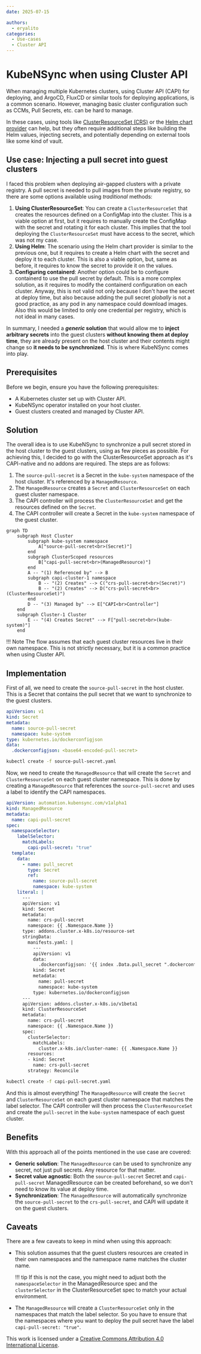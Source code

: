 ```yaml
---
date: 2025-07-15

authors:
  - eryalito
categories:
  - Use-cases
  - Cluster API
---
```



# KubeNSync when using Cluster API

When managing multiple Kubernetes clusters, using Cluster API (CAPI) for deploying, and ArgoCD, FluxCD or similar tools for deploying applications, is a common scenario. However, managing basic cluster configuration such as CCMs, Pull Secrets, etc. can be hard to manage.

In these cases, using tools like [ClusterResourceSet (CRS)](https://cluster-api.sigs.k8s.io/tasks/cluster-resource-set) or the [Helm chart provider](https://github.com/kubernetes-sigs/cluster-api-addon-provider-helm) can help, but they often require additional steps like building the Helm values, injecting secrets, and potentially depending on external tools like some kind of vault.

<!-- more -->

## Use case: Injecting a pull secret into guest clusters

I faced this problem when deploying air-gapped clusters with a private registry. A pull secret is needed to pull images from the private registry, so there are some options available using _traditional_ methods:

1. **Using ClusterResourceSet**: You can create a `ClusterResourceSet` that creates the resources defined on a ConfigMap into the cluster. This is a viable option at first, but it requires to manually create the ConfigMap with the secret and rotating it for each cluster. This implies that the tool deploying the `ClusterResourceSet` must have access to the secret, which was not my case.
2. **Using Helm**: The scenario using the Helm chart provider is similar to the previous one, but it requires to create a Helm chart with the secret and deploy it to each cluster. This is also a viable option, but, same as before, it requires to know the secret to provide it on the values.
3. **Configuring containerd**: Another option could be to configure containerd to use the pull secret by default. This is a more complex solution, as it requires to modify the containerd configuration on each cluster. Anyway, this is not valid not only because I don't have the secret at deploy time, but also because adding the pull secret _globally_ is not a good practice, as any pod in any namespace could download images. Also this would be limited to only one credential per registry, which is not ideal in many cases.

In summary, I needed a **_generic_ solution** that would allow me to **inject arbitrary secrets** into the guest clusters **without knowing them at deploy time**, they are already present on the host cluster and their contents might change so **it needs to be synchronized**. This is where KubeNSync comes into play.

## Prerequisites

Before we begin, ensure you have the following prerequisites:

- A Kubernetes cluster set up with Cluster API.
- KubeNSync operator installed on your host cluster.
- Guest clusters created and managed by Cluster API.

## Solution

The overall idea is to use KubeNSync to synchronize a pull secret stored in the host cluster to the guest clusters, using as few pieces as possible. For achieving this, I decided to go with the ClusterResourceSet approach as it's CAPI-native and no addons are required. The steps are as follows:

1. The `source-pull-secret` is a Secret in the `kube-system` namespace of the host cluster. It's referenced by a `ManagedResource`.
2. The `ManagedResource` creates a `Secret` and `ClusterResourceSet` on each guest cluster namespace.
3. The CAPI controller will process the `ClusterResourceSet` and get the resources defined on the `Secret`.
4. The CAPI controller will create a Secret in the `kube-system` namespace of the guest cluster.

``` mermaid
graph TD
    subgraph Host Cluster
        subgraph kube-system namespace
            A["source-pull-secret<br>(Secret)"]
        end
        subgraph ClusterScoped resources
            B["capi-pull-secret<br>(ManagedResource)"]
        end
        A -- "(1) Referenced by" --> B
        subgraph capi-cluster-1 namespace
            B -- "(2) Creates" --> C("crs-pull-secret<br>(Secret)")
            B -- "(2) Creates" --> D("crs-pull-secret<br>(ClusterResourceSet)")
        end
        D -- "(3) Managed by" --> E["CAPI<br>Controller"]
    end
    subgraph Cluster-1 Cluster
        E -- "(4) Creates Secret" --> F["pull-secret<br>(kube-system)"]
    end
```

!!! Note
    The flow assumes that each guest cluster resources live in their own namespace. This is not strictly necessary, but it is a common practice when using Cluster API.

## Implementation

First of all, we need to create the `source-pull-secret` in the host cluster. This is a Secret that contains the pull secret that we want to synchronize to the guest clusters.

```yaml title="source-pull-secret.yaml"
apiVersion: v1
kind: Secret
metadata:
  name: source-pull-secret
  namespace: kube-system
type: kubernetes.io/dockerconfigjson
data:
  .dockerconfigjson: <base64-encoded-pull-secret>
```

```bash
kubectl create -f source-pull-secret.yaml
```

Now, we need to create the `ManagedResource` that will create the `Secret` and `ClusterResourceSet` on each guest cluster namespace. This is done by creating a `ManagedResource` that references the `source-pull-secret` and uses a label to identify the CAPI namespaces.

```yaml title="capi-pull-secret.yaml"
apiVersion: automation.kubensync.com/v1alpha1
kind: ManagedResource
metadata:
  name: capi-pull-secret
spec:
  namespaceSelector:
    labelSelector:
      matchLabels:
        capi-pull-secret: "true"
  template:
    data:
      - name: pull_secret
        type: Secret
        ref:
          name: source-pull-secret
          namespace: kube-system
    literal: |
      ---
      apiVersion: v1
      kind: Secret
      metadata:
        name: crs-pull-secret
        namespace: {{ .Namespace.Name }}
      type: addons.cluster.x-k8s.io/resource-set
      stringData:
        manifests.yaml: |
          ---
          apiVersion: v1
          data:
            .dockerconfigjson: '{{ index .Data.pull_secret ".dockerconfigjson" | base64Encode }}'
          kind: Secret
          metadata:
            name: pull-secret
            namespace: kube-system
          type: kubernetes.io/dockerconfigjson
      ---
      apiVersion: addons.cluster.x-k8s.io/v1beta1
      kind: ClusterResourceSet
      metadata:
        name: crs-pull-secret
        namespace: {{ .Namespace.Name }}
      spec:
        clusterSelector:
          matchLabels:
            cluster.x-k8s.io/cluster-name: {{ .Namespace.Name }}
        resources:
        - kind: Secret
          name: crs-pull-secret
        strategy: Reconcile
```

```bash
kubectl create -f capi-pull-secret.yaml
```

And this is almost everything! The `ManagedResource` will create the `Secret` and `ClusterResourceSet` on each guest cluster namespace that matches the label selector. The CAPI controller will then process the `ClusterResourceSet` and create the `pull-secret` in the `kube-system` namespace of each guest cluster.

## Benefits

With this approach all of the points mentioned in the use case are covered:

- **Generic solution**: The `ManagedResource` can be used to synchronize any secret, not just pull secrets. Any resource for that matter.
- **Secret value agnostic**: Both the `source-pull-secret` Secret and `capi-pull-secret` ManagedResource can be created beforehand, so we don't need to know its value at deploy time.
- **Synchronization**: The `ManagedResource` will automatically synchronize the `source-pull-secret` to the `crs-pull-secret`, and CAPI will update it on the guest clusters.

## Caveats

There are a few caveats to keep in mind when using this approach:

- This solution assumes that the guest clusters resources are created in their own namespaces and the namespace name matches the cluster name.

    !!! tip
        If this is not the case, you might need to adjust both the `namespaceSelector` in the ManagedResource spec and the `clusterSelector` in the ClusterResourceSet spec to match your actual environment.

- The `ManagedResource` will create a `ClusterResourceSet` only in the namespaces that match the label selector. So you have to ensure that the namespaces where you want to deploy the pull secret have the label `capi-pull-secret: "true"`.

This work is licensed under a [Creative Commons Attribution 4.0 International License](../../../LICENSE).

